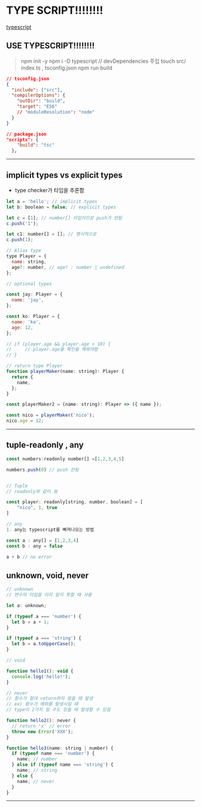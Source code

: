 # TYPE SCRIPT!!!!!!!!

[typescript](https://typescript-kr.github.io/pages/basic-types.html)

## USE TYPESCRIPT!!!!!!!!

> npm init -y
> npm i -D typescript // devDependencies 주입
> touch src/ index.ts , tsconfig.json
> npm run build

```json
// tsconfig.json
{
  "include": ["src"],
  "compilerOptions": {
    "outDir": "build",
    "target": "ES6"
    // "moduleResolution": "node"
  }
}

// package.json
"scripts": {
    "build": "tsc"
  },
```

---

## implicit types vs explicit types

- type checker가 타입을 추론함

```javascript
let a = 'hello'; // implicit types
let b: boolean = false; // explicit types

let c = [1]; // number[] 타입이므로 push가 안됨
c.push('1');

let c1: number[] = []; // 명시적으로
c.push(1);
```

```javascript
// Alias type
type Player = {
  name: string,
  age?: number, // age? : number | undefined
};

// optional types

const jay: Player = {
  name: 'jay',
};

const ko: Player = {
  name: 'ko',
  age: 12,
};

// if (player.age && player.age < 10) {
//     // player.age를 확인을 해줘야함
// }

// return type Player
function playerMaker(name: string): Player {
  return {
    name,
  };
}

const playerMaker2 = (name: string): Player => ({ name });

const nico = playerMaker('nico');
nico.age = 12;
```

---

## tuple-readonly , any

```javascript
const numbers:readonly number[] =[1,2,3,4,5]

numbers.push(0) // push 안됨


// Tuple
// readonly와 같이 씀

const player: readonly[string, number, boolean] = [
    "nico", 1, true
]

// any
1. any는 typescript를 빠져나오는 방법

const a : any[] = [1,2,3,4]
const b : any = false

a + b // no error
```

## unknown, void, never

```javascript
// unknown
// 변수의 타입을 미리 알지 못할 때 사용

let a: unknown;

if (typeof a === 'number') {
  let b = a + 1;
}

if (typeof a === 'string') {
  let b = a.toUpperCase();
}

// void

function hello1(): void {
  console.log('hello!');
}

// never
// 함수가 절대 return하지 않을 때 발생
// ex) 함수가 예외를 발생시킬 때
// type이 2가지 일 수도 있을 때 발생할 수 있음

function hello2(): never {
  // return 'x' // error
  throw new Error('XXX');
}

function hello3(name: string | number) {
  if (typeof name === 'number') {
    name; // number
  } else if (typeof name === 'string') {
    name; // string
  } else {
    name; // never
  }
}
```

---
